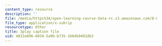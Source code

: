 ```yaml
---
content_type: resource
description: ''
file: /media/https%3A/open-learning-course-data-rc.s3.amazonaws.com/8-03sc-physics-iii-vibrations-and-waves-fall-2016/4831e89660345a9bb7351664b9492db3_Ahv7Akj2xs4.srt
file_type: application/x-subrip
resourcetype: Other
title: 3play caption file
uid: 4831e896-6034-5a9b-b735-1664b9492db3
---
```

